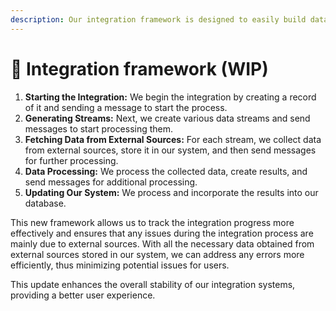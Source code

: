 ```yaml
---
description: Our integration framework is designed to easily build data-in integrations.
---
```


# 🔌 Integration framework (WIP)



1. **Starting the Integration:** We begin the integration by creating a record of it and sending a message to start the process.
2. **Generating Streams:** Next, we create various data streams and send messages to start processing them.
3. **Fetching Data from External Sources:** For each stream, we collect data from external sources, store it in our system, and then send messages for further processing.
4. **Data Processing:** We process the collected data, create results, and send messages for additional processing.
5. **Updating Our System:** We process and incorporate the results into our database.

This new framework allows us to track the integration progress more effectively and ensures that any issues during the integration process are mainly due to external sources. With all the necessary data obtained from external sources stored in our system, we can address any errors more efficiently, thus minimizing potential issues for users.

This update enhances the overall stability of our integration systems, providing a better user experience.
